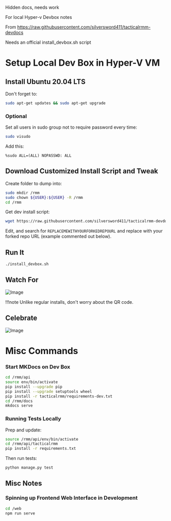
Hidden docs, needs work

For local Hyper-v Devbox notes

From https://raw.githubusercontent.com/silversword411/tacticalrmm-devdocs

Needs an official install_devbox.sh script

# Setup Local Dev Box in Hyper-V VM




## Install Ubuntu 20.04 LTS
Don't forget to:

```bash
sudo apt-get updates && sudo apt-get upgrade
```

### Optional
Set all users in sudo group not to require password every time:

```bash
sudo visudo
```

Add this:

```
%sudo ALL=(ALL) NOPASSWD: ALL
```

## Download Customized Install Script and Tweak

Create folder to dump into:

```bash
sudo mkdir /rmm
sudo chown ${USER}:${USER} -R /rmm
cd /rmm
```

Get dev install script:

```bash
wget https://raw.githubusercontent.com/silversword411/tacticalrmm-devdocs/blob/main/install_devbox.sh
```

Edit, and search for `REPLACEMEWITHYOURFORKEDREPOURL` and replace with your forked repo URL (example commented out below).

## Run It

```bash
./install_devbox.sh
```
## Watch For

![Image](images/installcomplete.png)

!!!note 
        Unlike regular installs, don't worry about the QR code.

## Celebrate

![Image](images/celebrate.gif)


# Misc Commands

### Start MKDocs on Dev Box

```bash
cd /rmm/api
source env/bin/activate
pip install --upgrade pip
pip install --upgrade setuptools wheel
pip install -r tacticalrmm/requirements-dev.txt
cd /rmm/docs
mkdocs serve
```

### Running Tests Locally

Prep and update:

```bash
source /rmm/api/env/bin/activate
cd /rmm/api/tacticalrmm
pip install -r requirements.txt
```

Then run tests:

```bash
python manage.py test
```

## Misc Notes

### Spinning up Frontend Web Interface in Development

```bash
cd /web
npm run serve
```